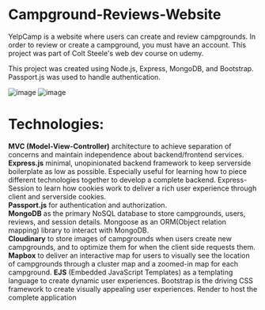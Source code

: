 # Campground-Reviews-Website
YelpCamp is a website where users can create and review campgrounds. In order to review or create a campground, you must have an account. This project was part of Colt Steele's web dev course on udemy.

This project was created using Node.js, Express, MongoDB, and Bootstrap. Passport.js was used to handle authentication.

![image](https://github.com/RuihaoWei95/Campground-Reviews-Website/assets/104181507/18c5ad10-ff43-4657-8f34-f01fffd92d11)
![image](https://github.com/RuihaoWei95/Campground-Reviews-Website/assets/104181507/1c2273cd-28b7-42d2-9d09-28cafae3adcd)
# Technologies:
**MVC (Model-View-Controller)** architecture to achieve separation of concerns and maintain independence about backend/frontend services. \
**Express.js** minimal, unopinionated backend framework to keep serverside boilerplate as low as possible. Especially useful for learning how to piece different technologies together to develop a complete backend. Express-Session to learn how cookies work to deliver a rich user experience through client and serverside cookies. \
**Passport.js** for authentication and authorization. \
**MongoDB** as the primary NoSQL database to store campgrounds, users, reviews, and session details. Mongoose as an ORM(Object relation mapping) library to interact with MongoDB. \
**Cloudinary** to store images of campgrounds when users create new campgrounds, and to optimize them for when the client side requests them. \
**Mapbox** to deliver an interactive map for users to visually see the location of campgrounds through a cluster map and a zoomed-in map for each campground.
**EJS** (Embedded JavaScript Templates) as a templating language to create dynamic user experiences. 
Bootstrap is the driving CSS framework to create visually appealing user experiences. 
Render to host the complete application
